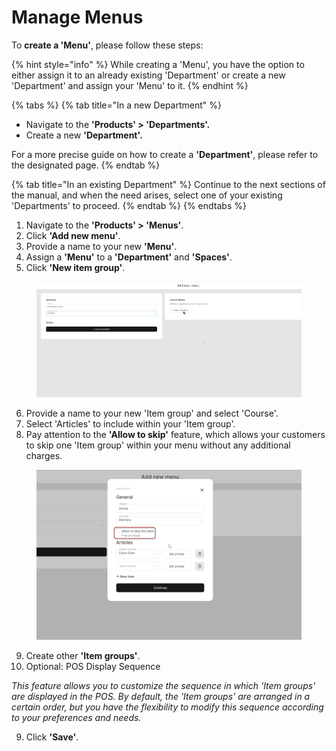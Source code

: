 # Manage Menus

To **create a 'Menu'**, please follow these steps:&#x20;

{% hint style="info" %}
While creating a 'Menu', you have the option to either assign it to an already existing 'Department' or create a new 'Department' and assign your 'Menu' to it.
{% endhint %}

{% tabs %}
{% tab title="In a new Department" %}
* Navigate to the **'Products' > 'Departments'.**
* Create a new **'Department'.**

For a more precise guide on how to create a **'Department'**, please refer to the designated page.
{% endtab %}

{% tab title="In an existing Department" %}
Continue to the next sections of the manual, and when the need arises, select one of your existing 'Departments' to proceed.
{% endtab %}
{% endtabs %}

1. Navigate to the **'Products' > 'Menus'**.
2. Click **'Add new menu'**.
3. Provide a name to your new **'Menu'**.
4. Assign a **'Menu'** to a **'Department'** and **'Spaces'**.
5. Click **'New item group'**.

<figure><img src="../../../.gitbook/assets/menu2.jpg" alt=""><figcaption></figcaption></figure>

6. Provide a name to your new 'Item group' and select 'Course'.
7. Select 'Articles' to include within your 'Item group'.
8. Pay attention to the **'Allow to skip'** feature, which allows your customers to skip one 'Item group' within your menu without any additional charges.&#x20;

<figure><img src="../../../.gitbook/assets/menu1.jpg" alt=""><figcaption></figcaption></figure>

9. Create other **'Item groups'**.
10. Optional: POS Display Sequence

_This feature allows you to customize the sequence in which 'Item groups' are displayed in the POS. By default, the 'Item groups' are arranged in a certain order, but you have the flexibility to modify this sequence according to your preferences and needs._

9. Click **'Save'**.

